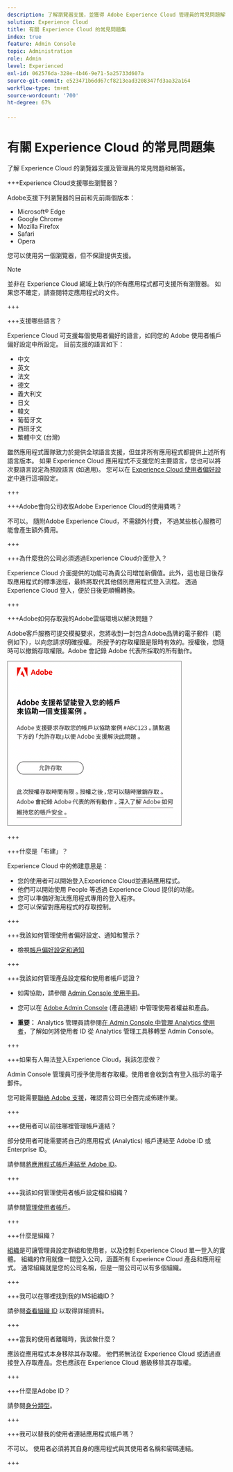 ```yaml
---
description: 了解瀏覽器支援，並獲得 Adobe Experience Cloud 管理員的常見問題解答。
solution: Experience Cloud
title: 有關 Experience Cloud 的常見問題集
index: true
feature: Admin Console
topic: Administration
role: Admin
level: Experienced
exl-id: 062576da-328e-4b46-9e71-5a25733d607a
source-git-commit: e523471b6dd67cf8213ead3208347fd3aa32a164
workflow-type: tm+mt
source-wordcount: '700'
ht-degree: 67%

---
```


# 有關 Experience Cloud 的常見問題集

了解 Experience Cloud 的瀏覽器支援及管理員的常見問題和解答。

+++Experience Cloud支援哪些瀏覽器？

Adobe支援下列瀏覽器的目前和先前兩個版本：

* Microsoft® Edge
* Google Chrome
* Mozilla Firefox
* Safari
* Opera

您可以使用另一個瀏覽器，但不保證提供支援。

>[!NOTE]
>
>並非在 Experience Cloud 網域上執行的所有應用程式都可支援所有瀏覽器。 如果您不確定，請查閱特定應用程式的文件。

+++

+++支援哪些語言？

Experience Cloud 可支援每個使用者偏好的語言，如同您的 Adobe 使用者帳戶偏好設定中所設定。 目前支援的語言如下：

* 中文
* 英文
* 法文
* 德文
* 義大利文
* 日文
* 韓文
* 葡萄牙文
* 西班牙文
* 繁體中文 (台灣)

雖然應用程式團隊致力於提供全球語言支援，但並非所有應用程式都提供上述所有語言版本。 如果 Experience Cloud 應用程式不支援您的主要語言，您也可以將次要語言設定為預設語言 (如適用)。 您可以在 [Experience Cloud 使用者偏好設定](https://experience.adobe.com/preferences)中進行這項設定。

+++

+++Adobe會向公司收取Adobe Experience Cloud的使用費嗎？

不可以。 隨附Adobe Experience Cloud，不需額外付費， 不過某些核心服務可能會產生額外費用。

+++

+++為什麼我的公司必須透過Experience Cloud介面登入？

Experience Cloud 介面提供的功能可為貴公司增加新價值。此外，這也是日後存取應用程式的標準途徑，最終將取代其他個別應用程式登入流程。 透過 Experience Cloud 登入，便於日後更順暢轉換。

+++

+++Adobe如何存取我的Adobe雲端環境以解決問題？

Adobe客戶服務可提交模擬要求，您將收到一封包含Adobe品牌的電子郵件（範例如下），以向您請求明確授權。 所授予的存取權限是限時有效的。授權後，您隨時可以撤銷存取權限。Adobe 會記錄 Adobe 代表所採取的所有動作。

![Adobe 支援案例](../assets/support-email.png)

+++

+++什麼是「布建」？

Experience Cloud 中的佈建意思是：

* 您的使用者可以開始登入Experience Cloud並連結應用程式。
* 他們可以開始使用 People 等透過 Experience Cloud 提供的功能。
* 您可以準備好淘汰應用程式專用的登入程序。
* 您可以保留對應用程式的存取控制。

+++

+++我該如何管理使用者偏好設定、通知和警示？

* 檢視[帳戶偏好設定和通知](/help/interface/features/account-preferences.md)

+++

+++我該如何管理產品設定檔和使用者帳戶認證？

* 如需協助，請參閱 [Admin Console 使用手冊](https://helpx.adobe.com/tw/enterprise/admin-guide.html)。

* 您可以在 [Adobe Admin Console](https://adminconsole.adobe.com/enterprise) (產品連結) 中管理使用者權益和產品。

* **重要：** Analytics 管理員請參閱[在 Admin Console 中管理 Analytics 使用者](https://experienceleague.adobe.com/docs/analytics/admin/user-product-management/migrate-users/c-migration-tool.html?lang=zh-Hant)，了解如何將使用者 ID 從 Analytics 管理工具移轉至 Admin Console。

+++

+++如果有人無法登入Experience Cloud，我該怎麼做？

Admin Console 管理員可授予使用者存取權。使用者會收到含有登入指示的電子郵件。

您可能需要[聯絡 Adobe 支援](https://experienceleague.adobe.com/zh-hant?lang=zh-Hant?support-solution=General#support)，確認貴公司已全面完成佈建作業。

+++

+++使用者可以前往哪裡管理帳戶連結？

部分使用者可能需要將自己的應用程式 (Analytics) 帳戶連結至 Adobe ID 或 Enterprise ID。

請參閱[將應用程式帳戶連結至 Adobe ID](../administration/organizations.md)。

+++

+++我該如何管理使用者帳戶設定檔和組織？

請參閱[管理使用者帳戶](../administration/organizations.md)。

+++

+++什麼是組織？

[組織](../administration/organizations.md)是可讓管理員設定群組和使用者，以及控制 Experience Cloud 單一登入的實體。 組織的作用就像一間登入公司，涵蓋所有 Experience Cloud 產品和應用程式。 通常組織就是您的公司名稱，但是一間公司可以有多個組織。

+++

+++我可以在哪裡找到我的IMS組織ID？

請參閱[查看組織 ID](../administration/organizations.md) 以取得詳細資料。

+++

+++當我的使用者離職時，我該做什麼？

應該從應用程式本身移除其存取權。 他們將無法從 Experience Cloud 或透過直接登入存取產品。您也應該在 Experience Cloud 層級移除其存取權。

+++

+++什麼是Adobe ID？

請參閱[身分類型](https://helpx.adobe.com/tw/enterprise/using/identity.html)。

+++

+++我可以替我的使用者連結應用程式帳戶嗎？

不可以。 使用者必須將其自身的應用程式與其使用者名稱和密碼連結。

+++
